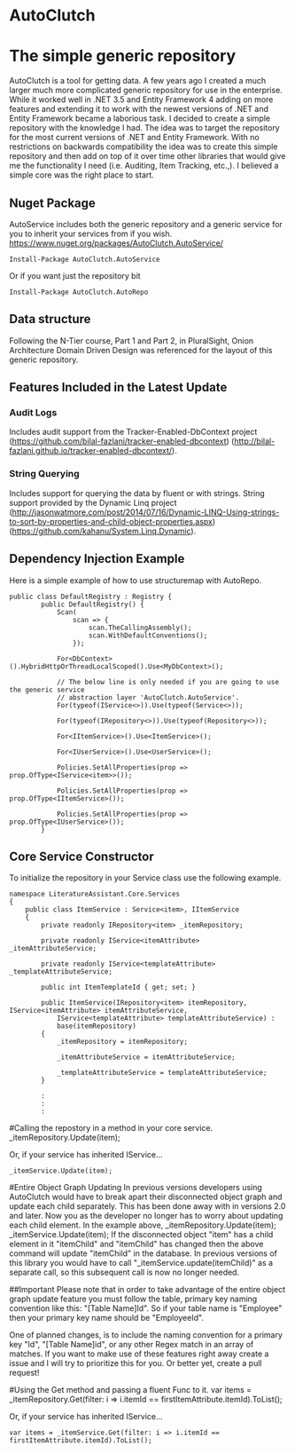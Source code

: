 AutoClutch
==========

# The simple generic repository
AutoClutch is a tool for getting data. A few years ago I created a
much larger much more complicated generic repository for use in 
the enterprise. While it worked well in .NET 3.5 and Entity Framework
4 adding on more features and extending it to work with the newest
versions of .NET and Entity Framework became a laborious task. I 
decided to create a simple repository with the knowledge I had.
The idea was to target the repository for the most current versions of 
.NET and Entity Framework.  With no restrictions on backwards 
compatibility the idea was to create this simple repository and then 
add on top of it over time other libraries that would give me 
the functionality I need (i.e. Auditing, Item Tracking, etc.,). I 
believed a simple core was the right place to start.

## Nuget Package
AutoService includes both the generic repository and a generic service for you to inherit your services from if you wish. https://www.nuget.org/packages/AutoClutch.AutoService/
	
	Install-Package AutoClutch.AutoService
Or if you want just the repository bit
	
	Install-Package AutoClutch.AutoRepo

## Data structure
Following the N-Tier course, Part 1 and Part 2, in PluralSight,
Onion Architecture Domain Driven Design was referenced for the layout
of this generic repository.

## Features Included in the Latest Update
### Audit Logs 
Includes audit support from the Tracker-Enabled-DbContext project (https://github.com/bilal-fazlani/tracker-enabled-dbcontext) (http://bilal-fazlani.github.io/tracker-enabled-dbcontext/).

### String Querying
Includes support for querying the data by fluent or with strings.  String support provided by the Dynamic Linq project
(http://jasonwatmore.com/post/2014/07/16/Dynamic-LINQ-Using-strings-to-sort-by-properties-and-child-object-properties.aspx) (https://github.com/kahanu/System.Linq.Dynamic).

## Dependency Injection Example
Here is a simple example of how to use structuremap with AutoRepo.

	public class DefaultRegistry : Registry {
	        public DefaultRegistry() {
	            Scan(
	                scan => {
	                    scan.TheCallingAssembly();
	                    scan.WithDefaultConventions();
	                });

	            For<DbContext>().HybridHttpOrThreadLocalScoped().Use<MyDbContext>();
	
				// The below line is only needed if you are going to use the generic service 
				// abstraction layer 'AutoClutch.AutoService'.
	            For(typeof(IService<>)).Use(typeof(Service<>));		
	
	            For(typeof(IRepository<>)).Use(typeof(Repository<>));
	
	            For<IItemService>().Use<ItemService>();
	
	            For<IUserService>().Use<UserService>();
	
	            Policies.SetAllProperties(prop => prop.OfType<IService<item>>());
	
	            Policies.SetAllProperties(prop => prop.OfType<IItemService>());
	
	            Policies.SetAllProperties(prop => prop.OfType<IUserService>());
	        }

## Core Service Constructor
To initialize the repository in your Service class use the following example.

	namespace LiteratureAssistant.Core.Services
	{
	    public class ItemService : Service<item>, IItemService
	    {
	        private readonly IRepository<item> _itemRepository;
	        
	        private readonly IService<itemAttribute> _itemAttributeService;
	
	        private readonly IService<templateAttribute> _templateAttributeService;
	
	        public int ItemTemplateId { get; set; }
	
	        public ItemService(IRepository<item> itemRepository, IService<itemAttribute> itemAttributeService,
	            IService<templateAttribute> templateAttributeService) :
	            base(itemRepository)
	        {
	            _itemRepository = itemRepository;
	
	            _itemAttributeService = itemAttributeService;
	
	            _templateAttributeService = templateAttributeService;
	        }
	
			:
			:
			:

#Calling the repostory in a method in your core service.
	_itemRepository.Update(item);
	
Or, if your service has inherited IService<item>...

	_itemService.Update(item);


#Entire Object Graph Updating
In previous versions developers using AutoClutch would have to break apart their disconnected object graph and update each child separately.  This has been done away with in versions 2.0 and later.  Now you as the developer no longer has to worry about updating each child element.  In the example above, 
	_itemRepository.Update(item);
	_itemService.Update(item);
If the disconnected object "item" has a child element in it "itemChild" and "itemChild" has changed then the above command will update "itemChild" in the database.  In previous versions of this library you would have to call "_itemService.update(itemChild)" as a separate call, so this subsequent call is now no longer needed.


##Important
Please note that in order to take advantage of the entire object graph update feature you must follow the table, primary key naming convention like this: "[Table Name]Id". So if your table name is "Employee" then your primary key name should be "EmployeeId".  

One of planned changes, is to include the naming convention for a primary key "Id", "[Table Name]id", or any other Regex match in an array of matches.  If you want to make use of these features right away create a issue and I will try to prioritize this for you.  Or better yet, create a pull request!

#Using the Get method and passing a fluent Func to it.
	var items = _itemRepository.Get(filter: i => i.itemId == firstItemAttribute.itemId).ToList();

Or, if your service has inherited IService<item>...

	var items = _itemService.Get(filter: i => i.itemId == firstItemAttribute.itemId).ToList();
